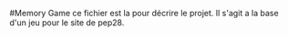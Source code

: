 #Memory Game
ce fichier est la pour décrire le projet.
Il s'agit a la base d'un jeu pour le site de pep28.
